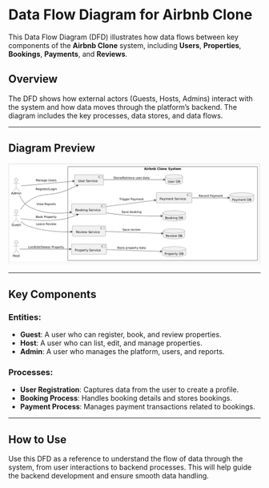 # Data Flow Diagram for Airbnb Clone

This Data Flow Diagram (DFD) illustrates how data flows between key components of the **Airbnb Clone** system, including **Users**, **Properties**, **Bookings**, **Payments**, and **Reviews**.

## Overview

The DFD shows how external actors (Guests, Hosts, Admins) interact with the system and how data moves through the platform’s backend. The diagram includes the key processes, data stores, and data flows.

---

## Diagram Preview
![Data Flow Diagram](data-flow-diagram.png)

---

## Key Components

### Entities:
- **Guest**: A user who can register, book, and review properties.
- **Host**: A user who can list, edit, and manage properties.
- **Admin**: A user who manages the platform, users, and reports.

### Processes:
- **User Registration**: Captures data from the user to create a profile.
- **Booking Process**: Handles booking details and stores bookings.
- **Payment Process**: Manages payment transactions related to bookings.

---

## How to Use
Use this DFD as a reference to understand the flow of data through the system, from user interactions to backend processes. This will help guide the backend development and ensure smooth data handling.

